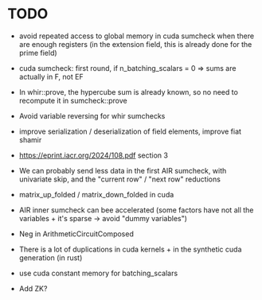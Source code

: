 # TODO

- avoid repeated access to global memory in cuda sumcheck when there are enough registers (in the extension field, this is already done for the prime field)
- cuda sumcheck: first round, if n_batching_scalars = 0 => sums are actually in F, not EF
- In whir::prove, the hypercube sum is already known, so no need to recompute it in sumcheck::prove
- Avoid variable reversing for whir sumchecks
- improve serialization / deserialization of field elements, improve fiat shamir
- https://eprint.iacr.org/2024/108.pdf section 3
- We can probably send less data in the first AIR sumcheck, with univariate skip, and the "current row" / "next row" reductions
- matrix_up_folded / matrix_down_folded in cuda
- AIR inner sumcheck can bee accelerated (some factors have not all the variables + it's sparse -> avoid "dummy variables")
- Neg in ArithmeticCircuitComposed
- There is a lot of duplications in cuda kernels + in the synthetic cuda generation (in rust)
- use cuda constant memory for batching_scalars

- Add ZK?